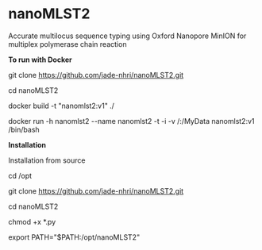 # nanoMLST2
Accurate multilocus sequence typing using Oxford Nanopore MinION for multiplex polymerase chain reaction

**To run with Docker**

git clone https://github.com/jade-nhri/nanoMLST2.git

cd nanoMLST2

docker build -t "nanomlst2:v1" ./

docker run -h nanomlst2 --name nanomlst2 -t -i -v /:/MyData nanomlst2:v1 /bin/bash

**Installation**

Installation from source

cd /opt

git clone https://github.com/jade-nhri/nanoMLST2.git

cd nanoMLST2

chmod +x *.py

export PATH="$PATH:/opt/nanoMLST2"
